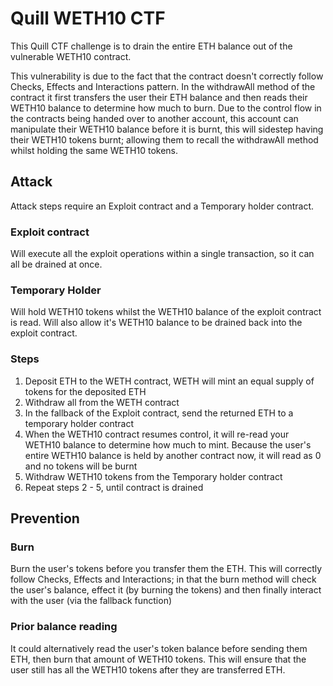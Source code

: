 # Quill WETH10 CTF

This Quill CTF challenge is to drain the entire ETH balance out of the vulnerable WETH10 contract.

This vulnerability is due to the fact that the contract doesn't correctly follow Checks, Effects and Interactions pattern. In the withdrawAll method of the contract it first transfers the user their ETH balance and then reads their WETH10 balance to determine how much to burn. Due to the control flow in the contracts being handed over to another account, this account can manipulate their WETH10 balance before it is burnt, this will sidestep having their WETH10 tokens burnt; allowing them to recall the withdrawAll method whilst holding the same WETH10 tokens.

## Attack

Attack steps require an Exploit contract and a Temporary holder contract.

### Exploit contract

Will execute all the exploit operations within a single transaction, so it can all be drained at once.

### Temporary Holder

Will hold WETH10 tokens whilst the WETH10 balance of the exploit contract is read. Will also allow it's WETH10 balance to be drained back into the exploit contract.

### Steps

1. Deposit ETH to the WETH contract, WETH will mint an equal supply of tokens for the deposited ETH
2. Withdraw all from the WETH contract
3. In the fallback of the Exploit contract, send the returned ETH to a temporary holder contract
4. When the WETH10 contract resumes control, it will re-read your WETH10 balance to determine how much to mint. Because the user's entire WETH10 balance is held by another contract now, it will read as 0 and no tokens will be burnt
5. Withdraw WETH10 tokens from the Temporary holder contract
6. Repeat steps 2 - 5, until contract is drained

## Prevention

### Burn

Burn the user's tokens before you transfer them the ETH. This will correctly follow Checks, Effects and Interactions; in that the burn method will check the user's balance, effect it (by burning the tokens) and then finally interact with the user (via the fallback function)

### Prior balance reading

It could alternatively read the user's token balance before sending them ETH, then burn that amount of WETH10 tokens. This will ensure that the user still has all the WETH10 tokens after they are transferred ETH.
